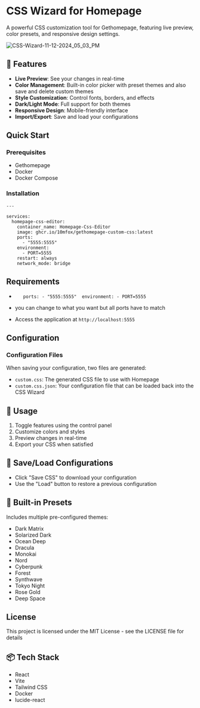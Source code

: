 # CSS Wizard for Homepage

A powerful CSS customization tool for Gethomepage, featuring live preview, color presets, and responsive design settings.

![CSS-Wizard-11-12-2024_05_03_PM](https://github.com/user-attachments/assets/21647cfa-5f3a-46a9-bf35-92674439fddd)




## 🚀 Features

- **Live Preview**: See your changes in real-time
- **Color Management**: Built-in color picker with preset themes and also save and delete custom themes
- **Style Customization**: Control fonts, borders, and effects
- **Dark/Light Mode**: Full support for both themes
- **Responsive Design**: Mobile-friendly interface
- **Import/Export**: Save and load your configurations

## Quick Start

### Prerequisites

- Gethomepage
- Docker
- Docker Compose

### Installation
```
---

services:
  homepage-css-editor:
    container_name: Homepage-Css-Editor  
    image: ghcr.io/10mfox/gethomepage-custom-css:latest
    ports:
      - "5555:5555" 
    environment:
      - PORT=5555    
    restart: always    
    network_mode: bridge
```
## Requirements
- `    ports:
      - "5555:5555" 
    environment:
      - PORT=5555
`  
- you can change to what you want but all ports have to match

- Access the application at `http://localhost:5555`

## Configuration

### Configuration Files

When saving your configuration, two files are generated:
- `custom.css`: The generated CSS file to use with Homepage
- `custom.css.json`: Your configuration file that can be loaded back into the CSS Wizard

## 🎨 Usage

1. Toggle features using the control panel
2. Customize colors and styles
3. Preview changes in real-time
4. Export your CSS when satisfied

## 💾 Save/Load Configurations

- Click "Save CSS" to download your configuration
- Use the "Load" button to restore a previous configuration

## 🎯 Built-in Presets

Includes multiple pre-configured themes:
- Dark Matrix
- Solarized Dark
- Ocean Deep
- Dracula
- Monokai
- Nord
- Cyberpunk
- Forest
- Synthwave
- Tokyo Night
- Rose Gold
- Deep Space

## License

This project is licensed under the MIT License - see the LICENSE file for details

## 📦 Tech Stack

- React
- Vite
- Tailwind CSS
- Docker
- lucide-react
